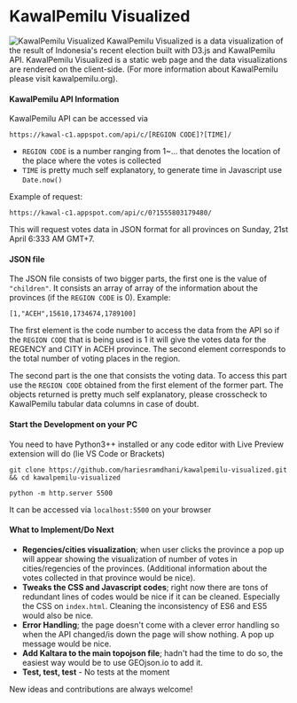 # KawalPemilu Visualized
![KawalPemilu Visualized](https://raw.githubusercontent.com/hariesramdhani/kawalpemilu-visualized/master/src/assets/img/docs/visualization.png)
KawalPemilu Visualized is a data visualization of the result of Indonesia's recent election built with D3.js and KawalPemilu API. KawalPemilu Visualized is a static web page and the data visualizations are rendered on the client-side. (For more information about KawalPemilu please visit kawalpemilu.org).

#### KawalPemilu API Information
KawalPemilu API can be accessed via
```
https://kawal-c1.appspot.com/api/c/[REGION CODE]?[TIME]/
```
- `REGION CODE` is a number ranging from 1~... that denotes the location of the place where the votes is collected
- `TIME` is pretty much self explanatory, to generate time in Javascript use `Date.now()`

Example of request:
```
https://kawal-c1.appspot.com/api/c/0?1555803179480/
```
This will request votes data in JSON format for all provinces on Sunday, 21st April 6:333 AM GMT+7.

#### JSON file
The JSON file consists of two bigger parts, the first one is the value of `"children"`. It consists an array of array of the information about the provinces (if the `REGION CODE` is 0). 
Example:
```
[1,"ACEH",15610,1734674,1789100]
```
The first element is the code number to access the data from the API so if the `REGION CODE` that is being used is 1 it will give the votes data for the REGENCY and CITY in ACEH province.
The second element corresponds to the total number of voting places in the region.

The second part is the one that consists the voting data. To access this part use the `REGION CODE` obtained from the first element of the former part. The objects returned is pretty much self explanatory, please crosscheck to KawalPemilu tabular data columns in case of doubt.

#### Start the Development on your PC
You need to have Python3++ installed or any code editor with Live Preview extension will do (lie VS Code or Brackets)
```
git clone https://github.com/hariesramdhani/kawalpemilu-visualized.git && cd kawalpemilu-visualized

python -m http.server 5500
```
It can be accessed via `localhost:5500` on your browser

#### What to Implement/Do Next
- **Regencies/cities visualization**; when user clicks the province a pop up will appear showing the visualization of number of votes in cities/regencies of the provinces. (Additional information about the votes collected in that province would be nice).
- **Tweaks the CSS and Javascript codes**; right now there are tons of redundant lines of codes would be nice if it can be cleaned. Especially the CSS on `index.html`. Cleaning the inconsistency of ES6 and ES5 would also be nice.
- **Error Handling**; the page doesn't come with a clever error handling so when the API changed/is down the page will show nothing. A pop up message would be nice.
- **Add Kaltara to the main topojson file**; hadn't had the time to do so, the easiest way would be to use GEOjson.io to add it.
- **Test, test, test** - No tests at the moment

New ideas and contributions are always welcome!